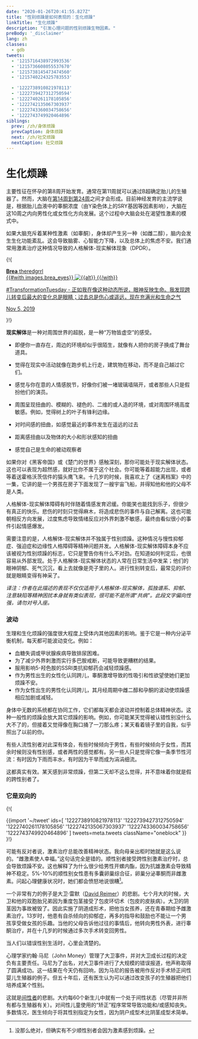```yaml
---
date: "2020-01-26T20:41:55.827Z"
title: "性别烦躁是如何表现的：生化烦躁"
linkTitle: "生化烦躁"
description: "引发心理问题的性别烦躁生物因素。"
preBody: '_disclaimer'
lang: zh
classes:
  - gdb
tweets:
  - '1215716438972993536'
  - '1215736608055537670'
  - '1215738145473474560'
  - '1215740224325783553'

  - '1222738910821978113'
  - '1222739427312750594'
  - '1222740261178105856'
  - '1222742135067303937'
  - '1222743360034758656'
  - '1222743749920464896'
siblings:
  prev: /zh/身体烦躁
  prevCaption: 身体烦躁
  next: /zh/社交烦躁
  nextCaption: 社交烦躁
---
```


# 生化烦躁

主要性征在怀孕的第8周开始发育。通常在第11周就可以通过B超确定胎儿的生殖器了。然而，大脑在[第14周到第24周](https://www.ncbi.nlm.nih.gov/pmc/articles/PMC2989000/#Sec5title)之间才会形成。目前神经发育的主流学说是，根据胎儿血液中的睾酮浓度（由Y染色体上的SRY基因等因素影响），大脑在这10周之内向男性化或女性化方向发展。这个过程中大脑会处在渴望性激素的模式中。

如果大脑充斥着某种性激素（如睾酮），身体却产生另一种（如雌二醇），脑内会发生生化功能紊乱。这会导致脑雾、心智能力下降，以及总体上的焦虑不安。我们通常用激素治疗这种情况导致的人格解体-现实解体现象（DPDR）。

{!{
<div class="gutter">
<a class="card ig-card" href="https://www.instagram.com/p/B4fwhWAH2F-/">
  <div class="ig-header">
    <div class="ig-avatar" style="background-image: url({{images.theredgrrl.sizes.0.url}});"></div>
    <div class="ig-name">
      <strong>Brea</strong>
      <span>theredgrrl</span>
    </div>
  </div>
  {{#with images.brea_eyes}}
  <img
    src="{{rev sizes.0.url}}"
    alt="{{alt}}"
    srcset="{{#join sizes}}{{rev url}} {{width}}w{{/join}}"
    sizes="{{#if srcSizes}}{{srcSizes}}{{else}}(max-width: 576px) 100vw, 576px{{/if}}"
    class="ig-image"
  >
  {{/with}}
  <p class="ig-caption">
    #TransformationTuesday - 正如我在像这种动态所说，眼神反映生命。我发现跨儿转变后最大的变化总是眼睛；过去总是伤心或遥远，现在充满光和生命之气
  </p>
  <p class="ig-footer">
    <time datetime="2019-11-05T19:54:45+00:00">Nov 5, 2019</time>
  </p>
</a>
</div>

}!}

**现实解体**是一种对周围世界的超脱，是一种“万物皆虚空”的感受。

- 即便你一直存在，周边的环境却似乎很陌生，就像有人把你的房子换成了舞台道具。

- 觉得在现实中活动就像在跑步机上行走，建筑物在移动，而不是自己越过它们。

- 感觉与你在意的人情感脱节，好像你们被一堵玻璃墙隔开，或者那些人只是假扮他们的演员。

- 周围呈现扭曲的、模糊的、褪色的、二维的或人造的环境，或对周围环境高度敏感。例如，觉得树上的叶子有锋利边缘。

- 对时间感的扭曲，如感觉最近的事件发生在遥远的过去

- 距离感扭曲以及物体的大小和形状感知的扭曲

- 感觉自己是生命的被动观察者

如果你对《黑客帝国》或《楚门的世界》感触深刻，那你可能处于现实解体状态。这也可以表现为超然感，就好比你不属于这个社会。你可能等着超能力出现，或者等着送霍格沃茨信件的猫头鹰飞来。十几岁的时候，我喜欢上了《迷离档案》中的一集，它讲的是一个男孩在房子下面发现了一艘宇宙飞船，并得知他和他的父母不是人类。

人格解体-现实解体障碍有时伴随着情感发育迟缓。你能笑也能找到乐子，但很少有真正的快乐。悲伤的时刻只觉得麻木，将造成悲伤的事件与自己解离。这也可能朝相反方向发展，过度焦虑导致情绪反应对外界刺激不敏感，最终由看似很小的事件引起情感爆发。

需要注意的是，人格解体-现实解体并不独属于性别烦躁。这种情况与慢性抑郁症、强迫症和边缘性人格障碍等精神问题并发。人格解体-现实解体障碍本身不应该被视为性别烦躁的标志，它只是警告你有什么不对劲。在知道如何判定后，也很容易从外部发现。处于人格解体-现实解体状态的人常在日常生活中发呆；他们的眼神阴郁、死气沉沉，看上去就像是壳子里的人。进行性别转变后，最常见的评价就是眼睛变得有神采了。

*译注：作者在此描述的表现不仅仅适用于人格解体-现实解体，孤独谱系、抑郁、注意缺陷等精神困扰本身就有类似表现，很可能不是所谓“共病”。此段文字偏向性强，请勿对号入座。*

### 波动

生理和生化烦躁的强度很大程度上受体内其他因素的影响。鉴于它是一种内分泌平衡机制，每天都可能波动变化。例如：

- 血糖失调或甲状腺疾病导致排尿困难。
- 为了减少外界刺激而实行多巴胺戒断，可能导致更糟糕的结果。
- 服用影响5-羟色胺的SSRI类抗抑郁药会减轻烦躁感。
- 作为男性出生的女性化认同跨儿，睾酮激增导致的性吸引和性欲望使她们更加烦躁不安。
- 作为女性出生的男性化认同跨儿，其月经周期中雌二醇和孕酮的波动使烦躁感相应加剧或减轻。

身体中无数的系统都在协同工作，它们都每天都会波动并控制着总体精神状态。这种一般性的烦躁会放大其它烦躁的影响。例如，你可能某天觉得被认错性别没什么大不了的，但接着又觉得像在胸口捅了一刀那么疼；某天看着镜子里的自我，似乎照出了以前的你。

有些人流性别者对此深有体会，有些时候倾向于男性，有些时候倾向于女性，而其余时候则没有性别感，或者两性的感觉都有。另一些人只是觉得它像一条季节性河流：有时因为下雨而丰水，有时因为干旱而成为涓涓细流。

这都真实有效。某天感到非常烦躁，但第二天却不这么觉得，并不意味着你就是假的跨性别者了。

### 它是双向的

{!{ <div class="gutter">{{import '~/tweet' ids=[
  '1222738910821978113'
  '1222739427312750594'
  '1222740261178105856'
  '1222742135067303937'
  '1222743360034758656'
  '1222743749920464896'
] tweets=meta.tweets className="oneblock" }}</div> }!}

可能有反对者说，激素治疗总能改善精神状态。我向母亲出柜时她就是这么说的。“雌激素使人幸福。”这句话完全是错的。顺性别者接受跨性别激素治疗时，总会导致烦躁不安。这也解释了为什么很少给男性开螺内酯，因为抗雄激素会导致精神不稳定。5%-10%的顺性别女性患有多囊卵巢综合征，卵巢分泌睾酮而非雌激素。问起心理健康状况时，她们都会愤怒地说很糟[^1]。

一个非常有力的例子是大卫·雷默（[David Reimer](https://en.wikipedia.org/wiki/David_Reimer)）的悲剧。七个月大的时候，大卫和他的双胞胎兄弟因为重度包茎接受了包皮环切术（包皮的皮肤病）。大卫的阴茎因为事故被毁了。因此实施了阴道成形术，把他当女孩养，还在青春期给予雌激素治疗。13岁时，他患有自杀倾向的抑郁症，再多的指导和鼓励也不能让一个男孩享受做女孩的乐趣。当他的父母告诉他过往的事情后，他转向男性外表，进行睾酮治疗，并在十几岁的时候通过多次手术转变回男性。

当人们以错误性别生活时，心里会清楚的。

心理学家约翰·马尼（John Money）管理了大卫事件，并对大卫成长过程的决定负有主要责任。马尼为了出名，对大卫事件进行了大规模的错误报道，他声称取得了圆满成功。这一结果在今天仍有回响，因为马尼的报告被用作反对手术矫正间性婴儿生殖器的例子。但五十年后，还有医生认为可以通过改变孩子的生殖器把他们培养成某个性别。

这就是[间性者](https://en.wikipedia.org/wiki/Intersex)的悲剧。大约每60个新生儿中就有一个处于间性状态（尽管并非所有都与生殖器有关）。对间性儿童使用的“矫正”程序常常导致功能和/或感知丧失。多数情况，医生倾向于将其性别指定为女性，因为阴户成型术比阴茎成型术简单。

[^1]: 没那么绝对，但确实有不少顺性别者会因为激素感到烦躁。
